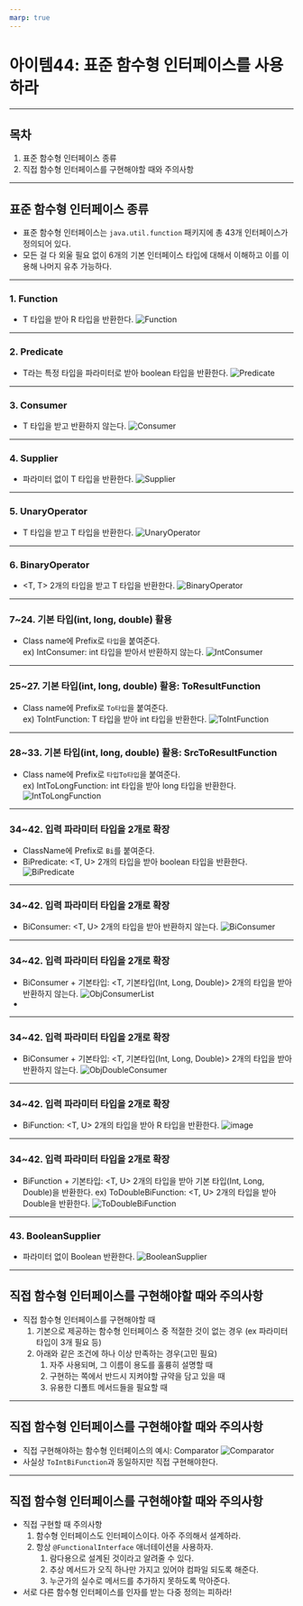 ```yaml
---
marp: true
---
```


# 아이템44: 표준 함수형 인터페이스를 사용하라

---

## 목차

1. 표준 함수형 인터페이스 종류
2. 직접 함수형 인터페이스를 구현해야할 때와 주의사항

---

## 표준 함수형 인터페이스 종류
- 표준 함수형 인터페이스는 `java.util.function` 패키지에 총 43개 인터페이스가 정의되어 있다.
- 모든 걸 다 외울 필요 없이 6개의 기본 인터페이스 타입에 대해서 이해하고 이를 이용해 나머지 유추 가능하다.

---

### 1. Function
- T 타입을 받아 R 타입을 반환한다.
  ![Function](https://user-images.githubusercontent.com/61923768/221193852-6cc04e48-ccd5-44cc-aa64-6289266d5920.png)

---

### 2. Predicate
- T라는 특정 타입을 파라미터로 받아 boolean 타입을 반환한다.
  ![Predicate](https://user-images.githubusercontent.com/61923768/221194513-a77bcca1-c5a2-48ac-bc47-6919cc9072eb.png)

---

### 3. Consumer
- T 타입을 받고 반환하지 않는다.
  ![Consumer](https://user-images.githubusercontent.com/61923768/221194748-9d2e628c-7369-47e7-8519-93d0bc451bea.png)

---

### 4. Supplier
- 파라미터 없이 T 타입을 반환한다.
  ![Supplier](https://user-images.githubusercontent.com/61923768/221195025-ba6c4445-6904-4d30-bb87-52796a2a87f5.png)

---

### 5. UnaryOperator
- T 타입을 받고 T 타입을 반환한다.
  ![UnaryOperator](https://user-images.githubusercontent.com/61923768/221192789-a7c395f5-c4b5-4447-b685-f56e9c9b8b3e.png)

---

### 6. BinaryOperator
- <T, T> 2개의 타입을 받고 T 타입을 반환한다.
  ![BinaryOperator](https://user-images.githubusercontent.com/61923768/221563533-77538c6d-f61d-4d3b-93e2-da0af14a253c.png)

---

### 7~24. 기본 타입(int, long, double) 활용
- Class name에 Prefix로 `타입`을 붙여준다.  
  ex) IntConsumer: int 타입을 받아서 반환하지 않는다.
  ![IntConsumer](https://user-images.githubusercontent.com/61923768/221198626-fb8ee2ae-6ec1-4620-8f3d-aeb9f81e777e.png)

---

### 25~27. 기본 타입(int, long, double) 활용: ToResultFunction
- Class name에 Prefix로 `To타입`을 붙여준다.  
  ex) ToIntFunction: T 타입을 받아 int 타입을 반환한다.
  ![ToIntFunction](https://user-images.githubusercontent.com/61923768/221203415-15720dd1-782a-447c-966e-1d6af498c524.png)

---

### 28~33. 기본 타입(int, long, double) 활용: SrcToResultFunction
- Class name에 Prefix로 `타입To타입`을 붙여준다.  
  ex) IntToLongFunction: int 타입을 받아 long 타입을 반환한다.
  ![IntToLongFunction](https://user-images.githubusercontent.com/61923768/221204006-57c2112e-7318-4088-b75e-86362c399614.png)

---

### 34~42. 입력 파라미터 타입을 2개로 확장
- ClassName에 Prefix로 `Bi`를 붙여준다.  
- BiPredicate: <T, U> 2개의 타입을 받아 boolean 타입을 반환한다.
  ![BiPredicate](https://user-images.githubusercontent.com/61923768/221196958-d45c3395-cda6-449b-95ca-bb9f87387bff.png)
    
---
### 34~42. 입력 파라미터 타입을 2개로 확장
- BiConsumer: <T, U> 2개의 타입을 받아 반환하지 않는다.
  ![BiConsumer](https://user-images.githubusercontent.com/61923768/221196801-0b08051e-cae9-46c3-8ded-1c4abf70a153.png)

---

### 34~42. 입력 파라미터 타입을 2개로 확장
- BiConsumer + 기본타입: <T, 기본타입(Int, Long, Double)> 2개의 타입을 받아 반환하지 않는다.
  ![ObjConsumerList](https://user-images.githubusercontent.com/61923768/221201219-f4437c78-dab5-4842-bbba-a2f89e5bdb30.png)
- 
---

### 34~42. 입력 파라미터 타입을 2개로 확장
- BiConsumer + 기본타입: <T, 기본타입(Int, Long, Double)> 2개의 타입을 받아 반환하지 않는다.
  ![ObjDoubleConsumer](https://user-images.githubusercontent.com/61923768/221200842-afe9d3af-ea12-43e1-b2d7-791bc89567b4.png)
    
---

### 34~42. 입력 파라미터 타입을 2개로 확장
- BiFunction: <T, U> 2개의 타입을 받아 R 타입을 반환한다.
  ![image](https://user-images.githubusercontent.com/61923768/221201656-846360e1-d53f-4664-82a8-2cc10ba04d78.png)
    
---

### 34~42. 입력 파라미터 타입을 2개로 확장
- BiFunction + 기본타입: <T, U> 2개의 타입을 받아 기본 타입(Int, Long, Double)을 반환한다.
  ex) ToDoubleBiFunction: <T, U> 2개의 타입을 받아 Double을 반환한다.
  ![ToDoubleBiFunction](https://user-images.githubusercontent.com/61923768/221202604-bb5b54c5-c453-4edc-b39e-c1b805390d9c.png)

---

### 43. BooleanSupplier
- 파라미터 없이 Boolean 반환한다.
  ![BooleanSupplier](https://user-images.githubusercontent.com/61923768/221202973-e255dd61-ea98-4a7f-92ab-d61a2645224b.png)

---

## 직접 함수형 인터페이스를 구현해야할 때와 주의사항
- 직접 함수형 인터페이스를 구현해야할 때
  1. 기본으로 제공하는 함수형 인터페이스 중 적절한 것이 없는 경우 
  (ex 파라미터 타입이 3개 필요 등)
  2. 아래와 같은 조건에 하나 이상 만족하는 경우(고민 필요)
     1. 자주 사용되며, 그 이름이 용도를 훌륭히 설명할 때
     2. 구현하는 쪽에서 반드시 지켜야할 규약을 담고 있을 때
     3. 유용한 디폴트 메서드들을 필요할 때

---

## 직접 함수형 인터페이스를 구현해야할 때와 주의사항
- 직접 구현해야하는 함수형 인터페이스의 예시: Comparator<T>
  ![Comparator](https://user-images.githubusercontent.com/61923768/221205803-3ee4cb18-a449-4c08-b8d7-172b7129e75a.png)
- 사실상 `ToIntBiFunction`과 동일하지만 직접 구현해야한다.

---

## 직접 함수형 인터페이스를 구현해야할 때와 주의사항
- 직접 구현할 때 주의사항
  1. 함수형 인터페이스도 인터페이스이다. 아주 주의해서 설계하라.
  2. 항상 `@FunctionalInterface` 애너테이션을 사용하자.
     1. 람다용으로 설계된 것이라고 알려줄 수 있다.
     2. 추상 메서드가 오직 하나만 가지고 있어야 컴파일 되도록 해준다.
     3. 누군가의 실수로 메서드를 추가하지 못하도록 막아준다.
- 서로 다른 함수형 인터페이스를 인자를 받는 다중 정의는 피하라!
